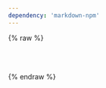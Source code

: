 ```yaml
---
dependency: 'markdown-npm'
---
```


{% raw %}
<style>
#main {
  padding: 1rem;
}
#answer {
  margin-top: 1rem;
}
</style>
<div id="main">
  <div id="answer"></div>
</div>
{% endraw %}

<script async src="{{ '/js/markdown-debug.js' | url }}"></script>

